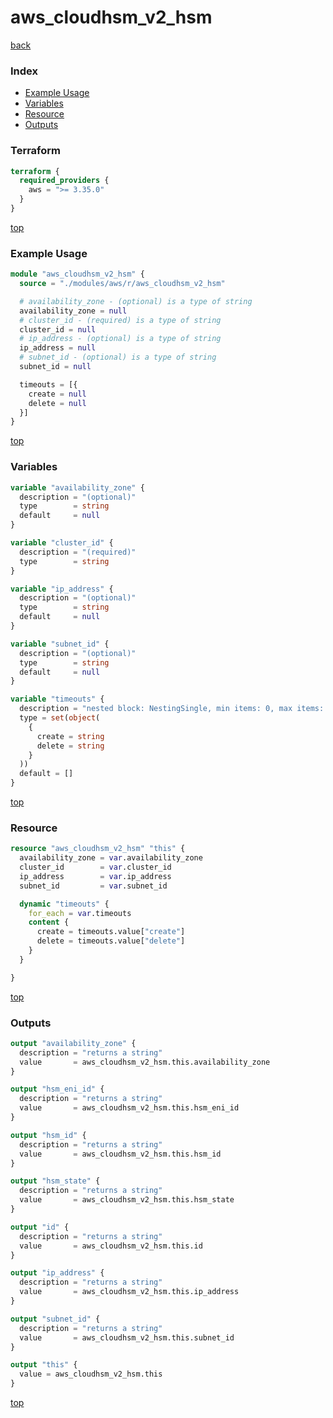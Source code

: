 # aws_cloudhsm_v2_hsm

[back](../aws.md)

### Index

- [Example Usage](#example-usage)
- [Variables](#variables)
- [Resource](#resource)
- [Outputs](#outputs)

### Terraform

```terraform
terraform {
  required_providers {
    aws = ">= 3.35.0"
  }
}
```

[top](#index)

### Example Usage

```terraform
module "aws_cloudhsm_v2_hsm" {
  source = "./modules/aws/r/aws_cloudhsm_v2_hsm"

  # availability_zone - (optional) is a type of string
  availability_zone = null
  # cluster_id - (required) is a type of string
  cluster_id = null
  # ip_address - (optional) is a type of string
  ip_address = null
  # subnet_id - (optional) is a type of string
  subnet_id = null

  timeouts = [{
    create = null
    delete = null
  }]
}
```

[top](#index)

### Variables

```terraform
variable "availability_zone" {
  description = "(optional)"
  type        = string
  default     = null
}

variable "cluster_id" {
  description = "(required)"
  type        = string
}

variable "ip_address" {
  description = "(optional)"
  type        = string
  default     = null
}

variable "subnet_id" {
  description = "(optional)"
  type        = string
  default     = null
}

variable "timeouts" {
  description = "nested block: NestingSingle, min items: 0, max items: 0"
  type = set(object(
    {
      create = string
      delete = string
    }
  ))
  default = []
}
```

[top](#index)

### Resource

```terraform
resource "aws_cloudhsm_v2_hsm" "this" {
  availability_zone = var.availability_zone
  cluster_id        = var.cluster_id
  ip_address        = var.ip_address
  subnet_id         = var.subnet_id

  dynamic "timeouts" {
    for_each = var.timeouts
    content {
      create = timeouts.value["create"]
      delete = timeouts.value["delete"]
    }
  }

}
```

[top](#index)

### Outputs

```terraform
output "availability_zone" {
  description = "returns a string"
  value       = aws_cloudhsm_v2_hsm.this.availability_zone
}

output "hsm_eni_id" {
  description = "returns a string"
  value       = aws_cloudhsm_v2_hsm.this.hsm_eni_id
}

output "hsm_id" {
  description = "returns a string"
  value       = aws_cloudhsm_v2_hsm.this.hsm_id
}

output "hsm_state" {
  description = "returns a string"
  value       = aws_cloudhsm_v2_hsm.this.hsm_state
}

output "id" {
  description = "returns a string"
  value       = aws_cloudhsm_v2_hsm.this.id
}

output "ip_address" {
  description = "returns a string"
  value       = aws_cloudhsm_v2_hsm.this.ip_address
}

output "subnet_id" {
  description = "returns a string"
  value       = aws_cloudhsm_v2_hsm.this.subnet_id
}

output "this" {
  value = aws_cloudhsm_v2_hsm.this
}
```

[top](#index)